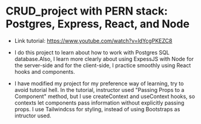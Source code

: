 # CRUD_project with PERN stack: Postgres, Express, React, and Node 

- Link tutorial: https://www.youtube.com/watch?v=ldYcgPKEZC8

- I do this project to learn about how to work with Postgres SQL database.Also, I learn more clearly about using ExpessJS with Node for the server-side and for the client-side, I practice smoothly using React hooks and components. 

- I have modified my project for my preference way of learning, try to avoid tutorial hell. 
In the tutorial, instructor used "Passing Props to a Component" method, but I use createContext and useContext hooks, so contexts let components pass information without explicitly passing props. I use Tailwindcss for styling, instead of using Bootstraps as intructor used. 
